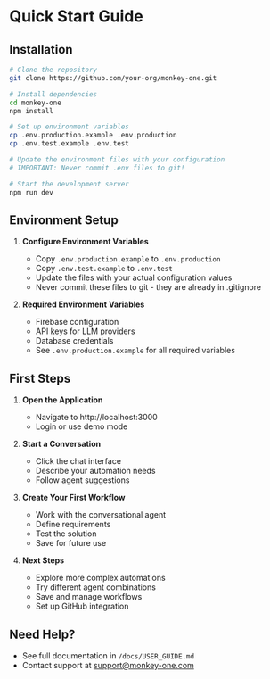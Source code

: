 # Quick Start Guide

## Installation
```bash
# Clone the repository
git clone https://github.com/your-org/monkey-one.git

# Install dependencies
cd monkey-one
npm install

# Set up environment variables
cp .env.production.example .env.production
cp .env.test.example .env.test

# Update the environment files with your configuration
# IMPORTANT: Never commit .env files to git!

# Start the development server
npm run dev
```

## Environment Setup

1. **Configure Environment Variables**
   - Copy `.env.production.example` to `.env.production`
   - Copy `.env.test.example` to `.env.test`
   - Update the files with your actual configuration values
   - Never commit these files to git - they are already in .gitignore

2. **Required Environment Variables**
   - Firebase configuration
   - API keys for LLM providers
   - Database credentials
   - See `.env.production.example` for all required variables

## First Steps

1. **Open the Application**
   - Navigate to http://localhost:3000
   - Login or use demo mode

2. **Start a Conversation**
   - Click the chat interface
   - Describe your automation needs
   - Follow agent suggestions

3. **Create Your First Workflow**
   - Work with the conversational agent
   - Define requirements
   - Test the solution
   - Save for future use

4. **Next Steps**
   - Explore more complex automations
   - Try different agent combinations
   - Save and manage workflows
   - Set up GitHub integration

## Need Help?
- See full documentation in `/docs/USER_GUIDE.md`
- Contact support at support@monkey-one.com

